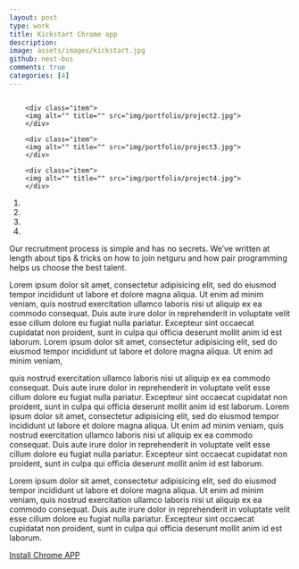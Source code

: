 ```yaml
---
layout: post
type: work
title: Kickstart Chrome app
description: 
image: assets/images/kickstart.jpg
github: next-bus
comments: true
categories: [4]
---
```


<!-- Wrapper for slides -->
<div class="carousel slide portfolio-slide" id="portfolio-carousel">
<div class="carousel-inner cont-slider">
        <div class="item active">
        <img alt="" title="" src="img/portfolio/project1.jpg">
        </div>

        <div class="item">
        <img alt="" title="" src="img/portfolio/project2.jpg">
        </div>

        <div class="item">
        <img alt="" title="" src="img/portfolio/project3.jpg">
        </div>

        <div class="item">
        <img alt="" title="" src="img/portfolio/project4.jpg">
        </div>
</div>
<!-- Indicators -->
<ol class="carousel-indicators">
        <li class="active" data-slide-to="0" data-target="#portfolio-carousel">
        <img alt="" src="img/portfolio/project1.jpg">
        </li>
        <li class="" data-slide-to="1" data-target="#portfolio-carousel">
        <img alt="" src="img/portfolio/project2.jpg">
        </li>
        <li class="" data-slide-to="2" data-target="#portfolio-carousel">
        <img alt="" src="img/portfolio/project3.jpg">
        </li>
        <li class="" data-slide-to="3" data-target="#portfolio-carousel">
        <img alt="" src="img/portfolio/project4.jpg">
        </li>
</ol>
</div>
<!-- Wrapper for slides -->
<p>Our recruitment process is simple and has no secrets. We’ve written at length about tips & tricks on how to join netguru and how pair programming helps us choose the best talent.
</p>

<p>Lorem ipsum dolor sit amet, consectetur adipisicing elit, sed do eiusmod tempor incididunt ut labore et dolore magna aliqua. Ut enim ad minim veniam, quis nostrud exercitation ullamco laboris nisi ut aliquip ex ea commodo consequat. Duis aute irure dolor in reprehenderit in voluptate velit esse cillum dolore eu fugiat nulla pariatur. Excepteur sint occaecat cupidatat non proident, sunt in culpa qui officia deserunt mollit anim id est laborum. Lorem ipsum dolor sit amet, consectetur adipisicing elit, sed do eiusmod tempor incididunt ut labore et dolore magna aliqua. Ut enim ad minim veniam,
</p>

<p>quis nostrud exercitation ullamco laboris nisi ut aliquip ex ea commodo consequat. Duis aute irure dolor in reprehenderit in voluptate velit esse cillum dolore eu fugiat nulla pariatur. Excepteur sint occaecat cupidatat non proident, sunt in culpa qui officia deserunt mollit anim id est laborum. Lorem ipsum dolor sit amet, consectetur adipisicing elit, sed do eiusmod tempor incididunt ut labore et dolore magna aliqua. Ut enim ad minim veniam, quis nostrud exercitation ullamco laboris nisi ut aliquip ex ea commodo consequat. Duis aute irure dolor in reprehenderit in voluptate velit esse cillum dolore eu fugiat nulla pariatur. Excepteur sint occaecat cupidatat non proident, sunt in culpa qui officia deserunt mollit anim id est laborum.
</p>

<p>Lorem ipsum dolor sit amet, consectetur adipisicing elit, sed do eiusmod tempor incididunt ut labore et dolore magna aliqua. Ut enim ad minim veniam, quis nostrud exercitation ullamco laboris nisi ut aliquip ex ea commodo consequat. Duis aute irure dolor in reprehenderit in voluptate velit esse cillum dolore eu fugiat nulla pariatur. Excepteur sint occaecat cupidatat non proident, sunt in culpa qui officia deserunt mollit anim id est laborum.
</p>


<a href="https://chrome.google.com/webstore/detail/kickstart/bkccdihidhlmmddfmiakafcbhdgnaocp?hl=en" target="blank" class="button">
    Install Chrome APP
    <i class="icon fa-chrome"></i>
</a>